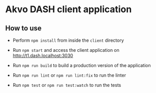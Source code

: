 # Akvo DASH client application

## How to use

* Perform `npm install` from inside the `client` directory

* Run `npm start` and access the client application on http://t1.dash.localhost:3030

* Run `npm run build` to build a production version of the application

* Run `npm run lint` or `npm run lint:fix` to run the linter

* Run `npm test` or `npm run test:watch` to run the tests
